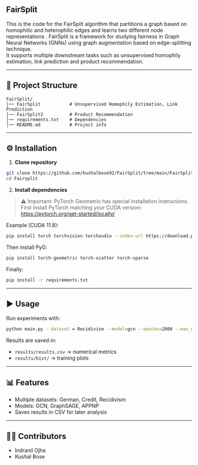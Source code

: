 ## FairSplit

This is the code for the FairSplit algorithm that partitions a graph based on homophilic and heterophilic edges and learns two different node representations . 
FairSplit is a framework for studying fairness in Graph Neural Networks (GNNs) using graph augmentation based on edge-splitting technique.  
It supports multiple downstream tasks such as unsupervised homophily estimation, link prediction and product recommendation.

---
   
## 📂 Project Structure
```
FairSplit/
│── FairSplit			# Unsupervised Homophily Estimation, Link Prediction 
│── FairSplit2			# Product Recommendation
│── requirements.txt	# Dependencies
│── README.md 			# Project info
```

---

## ⚙️ Installation

1. **Clone repository**
```bash
git clone https://github.com/kushalbose92/FairSplit/tree/main/FairSplit
cd Fairsplit
```

2. **Install dependencies**

> ⚠️ Important: PyTorch Geometric has special installation instructions.  
> First install PyTorch matching your CUDA version:  
> https://pytorch.org/get-started/locally/

Example (CUDA 11.8):
```bash
pip install torch torchvision torchaudio --index-url https://download.pytorch.org/whl/cu118
```

Then install PyG:
```bash
pip install torch-geometric torch-scatter torch-sparse
```

Finally:
```bash
pip install -r requirements.txt
```

---

## ▶️ Usage

Run experiments with:
```bash
python main.py --dataset = Recidivism --model=gcn --epochs=2000 --max_nodes=10000 --init_lr=0.001 --weight_decay=1e-05 --dropout=0.5 --data_folder=/path/to/folder/```
```

Results are saved in:
- `results/results.csv` → numerical metrics  
- `results/hist/` → training plots  

---

## 📊 Features
- Multiple datasets: German, Credit, Recidivism
- Models: GCN, GraphSAGE, APPNP
- Saves results in CSV for later analysis

---

## 👨‍💻 Contributors
- Indranil Ojha
- Kushal Bose

